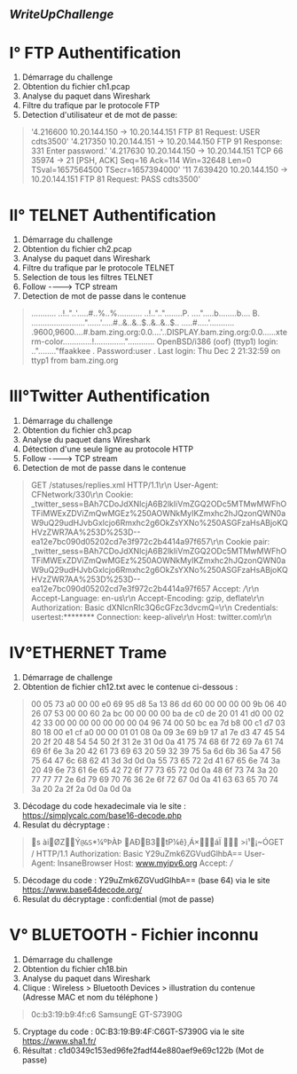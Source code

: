 
## _WriteUpChallenge_



# I° FTP Authentification
 1. Démarrage du challenge
 2. Obtention du fichier ch1.pcap
 3. Analyse du paquet dans Wireshark
 4. Filtre du trafique par le protocole FTP
 6. Detection d'utilisateur et de mot de passe:
 

> '4.216600 10.20.144.150 → 10.20.144.151 FTP 81 Request: USER cdts3500'
> '4.217350 10.20.144.151 → 10.20.144.150 FTP 91 Response: 331 Enter password.'
>  '4.217630 10.20.144.150 → 10.20.144.151 TCP 66 35974 → 21 [PSH, ACK] Seq=16 Ack=114 Win=32648 Len=0 TSval=1657564500 TSecr=1657394000'
> '11 7.639420 10.20.144.150 → 10.20.144.151 FTP 81 Request: PASS cdts3500'

# II° TELNET Authentification

1. Démarrage du challenge
2. Obtention du fichier ch2.pcap
3. Analyse du paquet dans Wireshark
4. Filtre du trafique par le protocole TELNET
5. Selection de tous les filtres TELNET
6. Follow ----> TCP stream
7. Detection de mot de passe dans le contenue

> ........... ..!.."..'.....#..%..%........... ..!..".."........P. ....".....b........b....	B.
> ........................"......'.....#..&..&..$..&..&..$.. .....#.....'........... .9600,9600....#.bam.zing.org:0.0....'..DISPLAY.bam.zing.org:0.0......xterm-color.............!.............."............
> OpenBSD/i386 (oof) (ttyp1)
> login: .."........"ffaakkee
> .
> Password:user
> .
> Last login: Thu Dec  2 21:32:59 on ttyp1 from bam.zing.org

# III°Twitter Authentification
1. Démarrage du challenge
2. Obtention du fichier ch3.pcap
3. Analyse du paquet dans Wireshark
4. Détection d'une seule ligne au protocole HTTP
6. Follow ----> TCP stream
7. Detection de mot de passe dans le contenue

> GET /statuses/replies.xml HTTP/1.1\r\n
> User-Agent: CFNetwork/330\r\n
> Cookie: _twitter_sess=BAh7CDoJdXNlcjA6B2lkIiVmZGQ2ODc5MTMwMWFhOTFiMWExZDViZmQwMGEz%250AOWNkMyIKZmxhc2hJQzonQWN0aW9uQ29udHJvbGxlcjo6Rmxhc2g6OkZsYXNo%250ASGFzaHsABjoKQHVzZWR7AA%253D%253D--ea12e7bc090d05202cd7e3f972c2b4414a97f657\r\n
> Cookie pair: _twitter_sess=BAh7CDoJdXNlcjA6B2lkIiVmZGQ2ODc5MTMwMWFhOTFiMWExZDViZmQwMGEz%250AOWNkMyIKZmxhc2hJQzonQWN0aW9uQ29udHJvbGxlcjo6Rmxhc2g6OkZsYXNo%250ASGFzaHsABjoKQHVzZWR7AA%253D%253D--ea12e7bc090d05202cd7e3f972c2b4414a97f657
> Accept: */*\r\n
> Accept-Language: en-us\r\n
> Accept-Encoding: gzip, deflate\r\n
> Authorization: Basic dXNlcnRlc3Q6cGFzc3dvcmQ=\r\n
> Credentials: usertest:********
> Connection: keep-alive\r\n
> Host: twitter.com\r\n
  
# IV°ETHERNET Trame
1. Démarrage de challenge
2. Obtention de fichier ch12.txt avec le contenue ci-dessous :

> 00 05 73 a0 00 00 e0 69 95 d8 5a 13 86 dd 60 00
00 00 00 9b 06 40 26 07 53 00 00 60 2a bc 00 00
00 00 ba de c0 de 20 01 41 d0 00 02 42 33 00 00
00 00 00 00 00 04 96 74 00 50 bc ea 7d b8 00 c1
d7 03 80 18 00 e1 cf a0 00 00 01 01 08 0a 09 3e
69 b9 17 a1 7e d3 47 45 54 20 2f 20 48 54 54 50
2f 31 2e 31 0d 0a 41 75 74 68 6f 72 69 7a 61 74
69 6f 6e 3a 20 42 61 73 69 63 20 59 32 39 75 5a
6d 6b 36 5a 47 56 75 64 47 6c 68 62 41 3d 3d 0d
0a 55 73 65 72 2d 41 67 65 6e 74 3a 20 49 6e 73
61 6e 65 42 72 6f 77 73 65 72 0d 0a 48 6f 73 74
3a 20 77 77 77 2e 6d 79 69 70 76 36 2e 6f 72 67
0d 0a 41 63 63 65 70 74 3a 20 2a 2f 2a 0d 0a 0d
0a

3. Décodage du code hexadecimale via le site : https://simplycalc.com/base16-decode.php
4. Resulat du décryptage : 

> s àiØZÝ`@&S`*¼ºÞÀÞ AÐB3tP¼ê}¸Á×áÏ 
	>i¹¡~ÓGET / HTTP/1.1
Authorization: Basic Y29uZmk6ZGVudGlhbA==
User-Agent: InsaneBrowser
Host: www.myipv6.org
Accept: */*

5. Décodage du code : Y29uZmk6ZGVudGlhbA== (base 64) via le site https://www.base64decode.org/
6. Resulat du décryptage : confi:dential (mot de passe)

# V° BLUETOOTH - Fichier inconnu 
1. Démarrage du challenge
 2. Obtention du fichier ch18.bin
 3. Analyse du paquet dans Wireshark
 4. Clique : Wireless > Bluetooth Devices > illustration du contenue (Adresse MAC et nom du téléphone )
>  0c:b3:19:b9:4f:c6 SamsungE GT-S7390G
 5. Cryptage du code : 0C:B3:19:B9:4F:C6GT-S7390G via le site https://www.sha1.fr/
 6. Résultat : c1d0349c153ed96fe2fadf44e880aef9e69c122b (Mot de passe)

